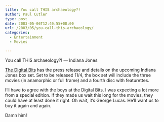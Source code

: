 ```yaml
---
title: You call THIS archaeology?!
author: Paul Cutler
type: post
date: 2003-05-06T12:40:55+00:00
url: /2003/05/you-call-this-archaeology/
categories:
  - Entertainment
  - Movies

---
```

You call THIS archaeology?! &#8212; Indiana Jones

[The Digital Bits][1] has the press release and details on the upcoming Indiana Jones box set. Set to be released 11/4, the box set will include the three movies (in anamorphic or full frame) and a fourth disc with featurettes. 

I&#8217;ll have to agree with the boys at the Digital Bits. I was expecting a lot more from a special edition. If they made us wait this long for the movies, they could have at least done it right. Oh wait, it&#8217;s George Lucas. He&#8217;ll want us to buy it again and again.

Damn him!

 [1]: http://www.thedigitalbits.com